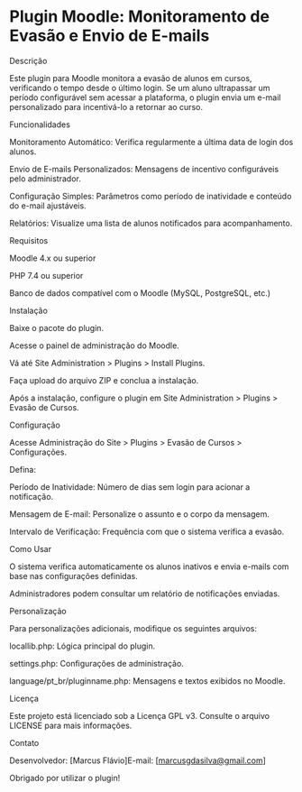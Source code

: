 # Plugin Moodle: Monitoramento de Evasão e Envio de E-mails
Descrição

Este plugin para Moodle monitora a evasão de alunos em cursos, verificando o tempo desde o último login. Se um aluno ultrapassar um período configurável sem acessar a plataforma, o plugin envia um e-mail personalizado para incentivá-lo a retornar ao curso.

Funcionalidades

Monitoramento Automático: Verifica regularmente a última data de login dos alunos.

Envio de E-mails Personalizados: Mensagens de incentivo configuráveis pelo administrador.

Configuração Simples: Parâmetros como período de inatividade e conteúdo do e-mail ajustáveis.

Relatórios: Visualize uma lista de alunos notificados para acompanhamento.

Requisitos

Moodle 4.x ou superior

PHP 7.4 ou superior

Banco de dados compatível com o Moodle (MySQL, PostgreSQL, etc.)

Instalação

Baixe o pacote do plugin.

Acesse o painel de administração do Moodle.

Vá até Site Administration > Plugins > Install Plugins.

Faça upload do arquivo ZIP e conclua a instalação.

Após a instalação, configure o plugin em Site Administration > Plugins > Evasão de Cursos.

Configuração

Acesse Administração do Site > Plugins > Evasão de Cursos > Configurações.

Defina:

Período de Inatividade: Número de dias sem login para acionar a notificação.

Mensagem de E-mail: Personalize o assunto e o corpo da mensagem.

Intervalo de Verificação: Frequência com que o sistema verifica a evasão.

Como Usar

O sistema verifica automaticamente os alunos inativos e envia e-mails com base nas configurações definidas.

Administradores podem consultar um relatório de notificações enviadas.

Personalização

Para personalizações adicionais, modifique os seguintes arquivos:

locallib.php: Lógica principal do plugin.

settings.php: Configurações de administração.

language/pt_br/pluginname.php: Mensagens e textos exibidos no Moodle.

Licença

Este projeto está licenciado sob a Licença GPL v3. Consulte o arquivo LICENSE para mais informações.

Contato

Desenvolvedor: [Marcus Flávio]E-mail: [marcusgdasilva@gmail.com]

Obrigado por utilizar o plugin! 



